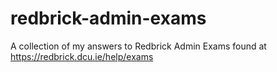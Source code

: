 # redbrick-admin-exams
A collection of my answers to Redbrick Admin Exams found at https://redbrick.dcu.ie/help/exams
